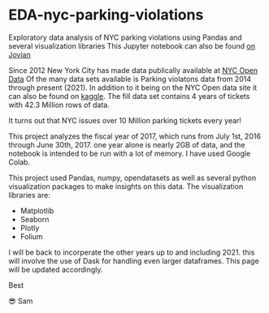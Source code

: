 # EDA-nyc-parking-violations

Exploratory data analysis of NYC parking violations using Pandas and several visualization libraries 
This Jupyter notebook can also be found [on Jovian](https://jovian.ai/samantha-roberts/exploratory-data-analysis-nyc-parking)

Since 2012 New York City has made data publically available at [NYC Open Data](https://opendata.cityofnewyork.us/)
Of the many data sets available is Parking violatons data from 2014 through present (2021).  In addition to it being on the NYC Open data site it can also be found on [kaggle](https://www.kaggle.com/new-york-city/nyc-parking-tickets).  The fill data set contains 4 years of tickets with 42.3 Million rows of data.

It turns out that NYC issues over 10 Million parking tickets every year!  

This project analyzes the fiscal year of 2017, which runs from July 1st, 2016 through June 30th, 2017.  one year alone is nearly 2GB of data, and the notebook is intended to be run with a lot of memory.  I have used Google Colab.  

This project used Pandas, numpy, opendatasets as well as several python visualization packages to make insights on this data.  The visualization libraries are:
- Matplotlib
- Seaborn
- Plotly
- Folium

I will be back to incorperate the other years up to and including 2021.  this will involve the use of Dask for handling even larger dataframes.  This page will be updated accordingly.  

Best   

:sunglasses: Sam










